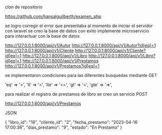 
clon de repositorio

https://github.com/hansalguilberth/examen_php

se logro corregir el error que presentaba al momento de iniciar el servidor con laravel
se creo la base de datos con exito 
implemente microservicio para interactuar con la base de datos 

http://127.0.0.1:8000/api/v1/Autor
http://127.0.0.1:8000/api/v1/Autor?id[eq]=1
http://127.0.0.1:8000/api/v1/Cliente
http://127.0.0.1:8000/api/v1/Cliente?id[eq]=1
http://127.0.0.1:8000/api/v1/Libro
http://127.0.0.1:8000/api/v1/Libro?id[eq]=1
http://127.0.0.1:8000/api/v1/Prestamos
http://127.0.0.1:8000/api/v1/Prestamos?id[eq]=1

se implementaron condiciones para las diferentes busquedas mediante GET

 'eq' => '=',
'lt' => '<',
'lte' => '<=',
'gt' => '<',
'gte' => '=>',

para realizar el registro de prestamos de libro se creo un servicio POST

http://127.0.0.1:8000/api/v1/Prestamos

JSON

{
    "libro_id": "18",
    "cliente_id": "2",
    "fecha_prestamo": "2023-04-16 17:00:38",
    "dias_prestamo": "9",
    "estado": "En Prestamo"
}


